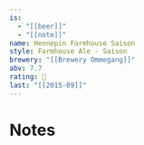 ```yaml
---
is:
  - "[[beer]]"
  - "[[note]]"
name: Hennepin Farmhouse Saison
style: Farmhouse Ale - Saison
brewery: "[[Brewery Ommegang]]"
abv: 7.7
rating: 🤞
last: "[[2015-09]]"
---
```

# Notes

